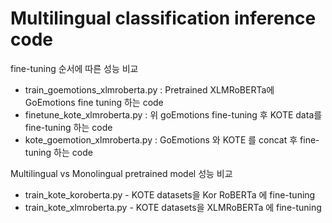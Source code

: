 # Multilingual classification inference code

fine-tuning 순서에 따른 성능 비교

* train_goemotions_xlmroberta.py : Pretrained XLMRoBERTa에 GoEmotions fine tuning 하는 code
* finetune_kote_xlmroberta.py : 위 goEmotions fine-tuning 후 KOTE data를 fine-tuning 하는 code
* kote_goemotion_xlmroberta.py : GoEmotions 와 KOTE 를 concat 후 fine-tuning 하는 code

Multilingual vs Monolingual pretrained model 성능 비교

* train_kote_koroberta.py - KOTE datasets을 Kor RoBERTa 에 fine-tuning
* train_kote_xlmroberta.py - KOTE datasets을 XLMRoBERTa 에 fine-tuning


